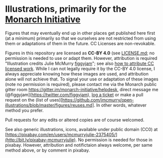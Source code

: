 # Illustrations, primarily for the [Monarch Initiative](http://monarch-initiative.org)

Figures that may eventually end up in other places get published here first (at a minimum) primarily so that we ourselves are not restricted from using them or adaptations of them in the future. CC Licenses are non-revokable.

Figures in this repository are licensed as **CC-BY 4.0** (see [LICENSE.md](https://github.com/jmcmurry/open-illustrations/blob/master/LICENSE.MD); no permission is needed to use or adapt them. However, attribution is required "Illustration credits Julie McMurry [figgyjam](https://twitter.com/figgyjam)"; see also [how to attribute CC licensed work](https://wiki.creativecommons.org/wiki/Best_practices_for_attribution#This_is_an_ideal_attribution). While I can not legally require it by the CC-BY 4.0 license, I always appreciate knowing how these images are used, and attribution alone will not achieve that. To signal your use or adaptation of these images (note no permission is required), please contact me via the Monarch public gitter room https://gitter.im/monarch-initiative/helpdesk, direct message me (@figgyjam](https://twitter.com/figgyjam),  [log a ticket](https://github.com/jmcmurry/illustrations/) or make a pull request on the (list of uses)[https://github.com/jmcmurry/open-illustrations/blob/master/figures/reuses.md]. In other words, whatever method you prefer.

Pull requests for any edits or altered copies are of course welcomed.

See also generic illustrations, icons, available under public domain (CC0) at [https://pixabay.com/en/users/mcmurryjulie-2375405/](http://bit.ly/pixabay-mcmurryjulie). No permission is needed for those in pixabay. However, attribution and notifictaion always welcome, per same method above, or by comment in pixabay.
